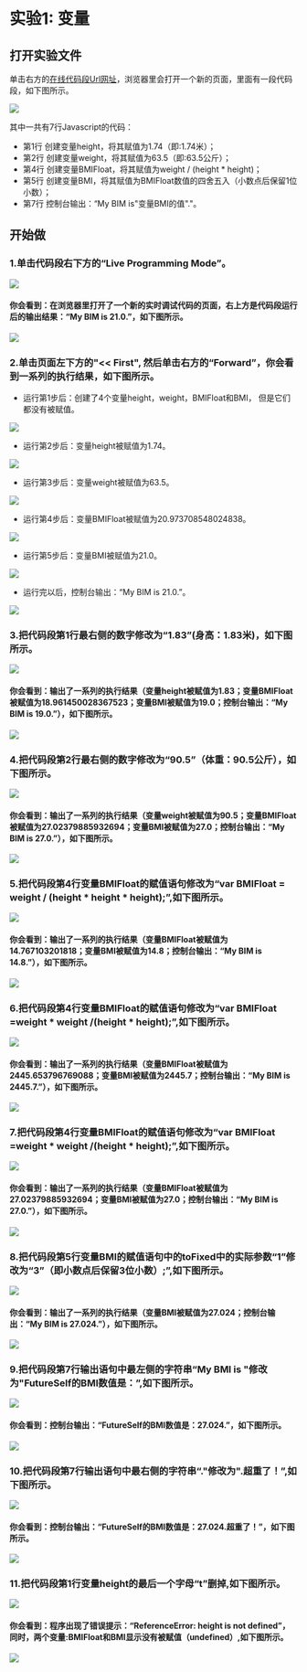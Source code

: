 # 实验1:  变量


## 打开实验文件

单击右方的[在线代码段Url网址](http://pythontutor.com/visualize.html#code=var%20height%20%3D%201.74%3B%0Avar%20weight%20%3D%2063.5%3B%0A%20%20%20%0Avar%20BMIFloat%20%3D%20weight%20/%20%28height%20*%20height%29%3B%0Avar%20BMI%20%3D%20BMIFloat.toFixed%281%29%3B%0A%0Aconsole.log%28%22My%20BIM%20is%20%22%20%2B%20BMI%20%2B%20%22.%22%29%3B&cumulative=false&heapPrimitives=nevernest&mode=edit&origin=opt-frontend.js&py=js&rawInputLstJSON=%5B%5D&textReferences=false)，浏览器里会打开一个新的页面，里面有一段代码段，如下图所示。

![](/images/章1-快速掌握编程的基础知识/变量/0.bmp)

其中一共有7行Javascript的代码：

- 第1行 创建变量height，将其赋值为1.74（即:1.74米）；
- 第2行 创建变量weight，将其赋值为63.5（即:63.5公斤）；
- 第4行 创建变量BMIFloat，将其赋值为weight / (height * height)；
- 第5行 创建变量BMI，将其赋值为BMIFloat数值的四舍五入（小数点后保留1位小数）；
- 第7行 控制台输出：“My BIM is"变量BMI的值"."。

## 开始做

### 1.单击代码段右下方的“Live Programming Mode”。

![](/images/章1-快速掌握编程的基础知识/变量/1a.bmp)

#### 你会看到：在浏览器里打开了一个新的实时调试代码的页面，右上方是代码段运行后的输出结果：“My BIM is 21.0.”，如下图所示。

![](/images/章1-快速掌握编程的基础知识/变量/1b.bmp)

### 2.单击页面左下方的"<< First", 然后单击右方的“Forward”，你会看到一系列的执行结果，如下图所示。

- 运行第1步后：创建了4个变量height，weight，BMIFloat和BMI， 但是它们都没有被赋值。

![](/images/章1-快速掌握编程的基础知识/变量/2b1.bmp)

- 运行第2步后：变量height被赋值为1.74。

![](/images/章1-快速掌握编程的基础知识/变量/2b2.bmp)

- 运行第3步后：变量weight被赋值为63.5。

![](/images/章1-快速掌握编程的基础知识/变量/2b3.bmp)

- 运行第4步后：变量BMIFloat被赋值为20.973708548024838。

![](/images/章1-快速掌握编程的基础知识/变量/2b4.bmp)

- 运行第5步后：变量BMI被赋值为21.0。

![](/images/章1-快速掌握编程的基础知识/变量/2b5.bmp)

- 运行完以后，控制台输出：“My BIM is 21.0.”。

![](/images/章1-快速掌握编程的基础知识/变量/2b6.bmp)

### 3.把代码段第1行最右侧的数字修改为“1.83”(身高：1.83米)，如下图所示。

![](/images/章1-快速掌握编程的基础知识/变量/3a.bmp)

#### 你会看到：输出了一系列的执行结果（变量height被赋值为1.83；变量BMIFloat被赋值为18.961450028367523；变量BMI被赋值为19.0；控制台输出：“My BIM is 19.0.”），如下图所示。

![](/images/章1-快速掌握编程的基础知识/变量/3b.bmp)

### 4.把代码段第2行最右侧的数字修改为“90.5”（体重：90.5公斤），如下图所示。

![](/images/章1-快速掌握编程的基础知识/变量/4a.bmp)

#### 你会看到：输出了一系列的执行结果（变量weight被赋值为90.5；变量BMIFloat被赋值为27.02379885932694；变量BMI被赋值为27.0；控制台输出：“My BIM is 27.0.”），如下图所示。

![](/images/章1-快速掌握编程的基础知识/变量/4b.bmp)

### 5.把代码段第4行变量BMIFloat的赋值语句修改为“var BMIFloat = weight / (height * height * height);”,如下图所示。

![](/images/章1-快速掌握编程的基础知识/变量/5a.bmp)

#### 你会看到：输出了一系列的执行结果（变量BMIFloat被赋值为14.767103201818；变量BMI被赋值为14.8；控制台输出：“My BIM is 14.8.”），如下图所示。

![](/images/章1-快速掌握编程的基础知识/变量/5b.bmp)

### 6.把代码段第4行变量BMIFloat的赋值语句修改为“var BMIFloat =weight * weight /(height * height);”,如下图所示。

![](/images/章1-快速掌握编程的基础知识/变量/6a.bmp)

#### 你会看到：输出了一系列的执行结果（变量BMIFloat被赋值为2445.653796769088；变量BMI被赋值为2445.7；控制台输出：“My BIM is 2445.7.”），如下图所示。

![](/images/章1-快速掌握编程的基础知识/变量/6b.bmp)

### 7.把代码段第4行变量BMIFloat的赋值语句修改为“var BMIFloat =weight * weight /(height * height);”,如下图所示。

![](/images/章1-快速掌握编程的基础知识/变量/7a.bmp)

#### 你会看到：输出了一系列的执行结果（变量BMIFloat被赋值为27.02379885932694；变量BMI被赋值为27.0；控制台输出：“My BIM is 27.0.”），如下图所示。

![](/images/章1-快速掌握编程的基础知识/变量/7b.bmp)

### 8.把代码段第5行变量BMI的赋值语句中的toFixed中的实际参数“1”修改为“3”（即小数点后保留3位小数）;”,如下图所示。

![](/images/章1-快速掌握编程的基础知识/变量/8a.bmp)

#### 你会看到：输出了一系列的执行结果（变量BMI被赋值为27.024；控制台输出：“My BIM is 27.024.”），如下图所示。

![](/images/章1-快速掌握编程的基础知识/变量/8b.bmp)

### 9.把代码段第7行输出语句中最左侧的字符串“My BMI is "修改为"FutureSelf的BMI数值是：”,如下图所示。

![](/images/章1-快速掌握编程的基础知识/变量/9a.bmp)

#### 你会看到：控制台输出：“FutureSelf的BMI数值是：27.024.”，如下图所示。

![](/images/章1-快速掌握编程的基础知识/变量/9b.bmp)

### 10.把代码段第7行输出语句中最右侧的字符串“."修改为".超重了！”,如下图所示。

![](/images/章1-快速掌握编程的基础知识/变量/10a.bmp)

#### 你会看到：控制台输出：“FutureSelf的BMI数值是：27.024.超重了！”，如下图所示。

![](/images/章1-快速掌握编程的基础知识/变量/10b.bmp)

### 11.把代码段第1行变量height的最后一个字母“t”删掉,如下图所示。

![](/images/章1-快速掌握编程的基础知识/变量/11a.bmp)

#### 你会看到：程序出现了错误提示：“ReferenceError: height is not defined”，同时，两个变量:BMIFloat和BMI显示没有被赋值（undefined）,如下图所示。

![](/images/章1-快速掌握编程的基础知识/变量/11b.bmp)


